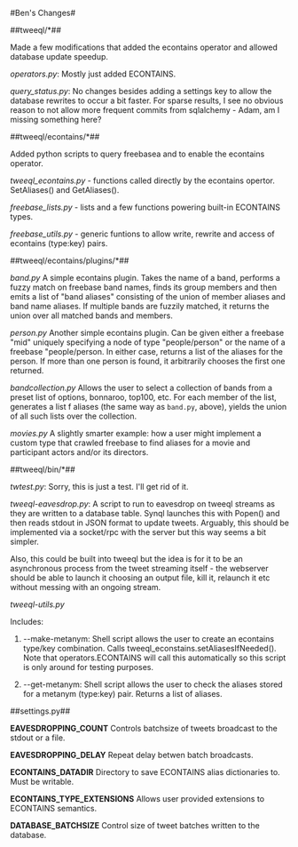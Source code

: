 #Ben's Changes#

##tweeql/*##

Made a few modifications that added the econtains operator and allowed database update speedup.

*operators.py*: Mostly just added ECONTAINS.

*query_status.py*: No changes besides adding a settings key to allow the database rewrites to occur a bit faster. For sparse results, I see no obvious reason to not allow more frequent commits from sqlalchemy - Adam, am I missing something here?

##tweeql/econtains/*##

Added python scripts to query freebasea and to enable the econtains operator.

*tweeql_econtains.py* - functions called directly by the econtains opertor. SetAliases() and GetAliases().

*freebase_lists.py* - lists and a few functions powering built-in ECONTAINS types.

*freebase_utils.py* - generic funtions to allow write, rewrite and access of econtains (type:key) pairs.


##tweeql/econtains/plugins/*##

*band.py* A simple econtains plugin. Takes the name of a band, performs a fuzzy match on freebase band names, finds its group members and then emits a list of "band aliases" consisting of the union of member aliases and band name aliases. If multiple bands are fuzzily matched, it returns the union over all matched bands and members.

*person.py* Another simple econtains plugin. Can be given either a freebase "mid" uniquely specifying a node of type "people/person" or the name of a freebase "people/person. In either case, returns a list of the aliases for the person. If more than one person is found, it arbitrarily chooses the first one returned.

*bandcollection.py* Allows the user to select a collection of bands from a preset list of options, bonnaroo, top100, etc. For each member of the list, generates a list f aliases (the same way as `band.py`, above), yields the union of all such lists over the collection.

*movies.py* A slightly smarter example: how a user might implement a custom type that crawled freebase to find aliases for a movie and participant actors and/or its directors.

##tweeql/bin/*##

*twtest.py*: Sorry, this is just a test. I'll get rid of it.

*tweeql-eavesdrop.py*: A script to run to eavesdrop on tweeql streams as they are written to a database table. Synql launches this with Popen() and then reads stdout in JSON format to update tweets. Arguably, this should be implemented via a socket/rpc with the server but this way seems a bit simpler.

Also, this could be built into tweeql but the idea is for it to be an asynchronous process from the tweet streaming itself - the webserver should be able to launch it choosing an output file, kill it, relaunch it etc without messing with an ongoing stream.

*tweeql-utils.py*

Includes:

1. --make-metanym: Shell script allows the user to create an econtains type/key combination. Calls tweeql_econstains.setAliasesIfNeeded(). Note that operators.ECONTAINS will call this automatically so this script is only around for testing purposes.

2. --get-metanym: Shell script allows the user to check the aliases stored for a metanym (type:key) pair. Returns a list of aliases.


##settings.py##

**EAVESDROPPING_COUNT** Controls batchsize of tweets broadcast to the stdout or a file.

**EAVESDROPPING_DELAY** Repeat delay betwen batch broadcasts.

**ECONTAINS_DATADIR** Directory to save ECONTAINS alias dictionaries to. Must be writable.

**ECONTAINS_TYPE_EXTENSIONS** Allows user provided extensions to ECONTAINS semantics.

**DATABASE_BATCHSIZE** Control size of tweet batches written to the database.

